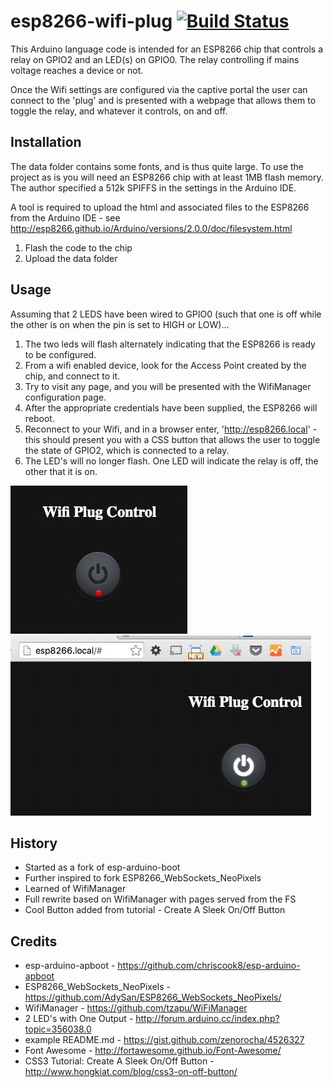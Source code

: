 # esp8266-wifi-plug [![Build Status](https://travis-ci.org/windowfinn/esp8266-wifi-plug.svg?branch=master)](https://travis-ci.org/windowfinn/esp8266-wifi-plug)

This Arduino language code is intended for an ESP8266 chip that controls a relay on GPIO2 and an LED(s) on GPIO0. The relay controlling if mains voltage reaches a device or not.

Once the Wifi settings are configured via the captive portal the user can connect to the 'plug' and is presented with a webpage that allows them to toggle the relay, and whatever it controls, on and off.

## Installation
The data folder contains some fonts, and is thus quite large. To use the project as is you will need an ESP8266 chip with at least 1MB flash memory. The author specified a 512k SPIFFS in the settings in the Arduino IDE.

A tool is required to upload the html and associated files to the ESP8266 from the Arduino IDE - see http://esp8266.github.io/Arduino/versions/2.0.0/doc/filesystem.html

1. Flash the code to the chip
2. Upload the data folder

## Usage

Assuming that 2 LEDS have been wired to GPIO0 (such that one is off while the other is on when the pin is set to HIGH or LOW)...

1. The two leds will flash alternately indicating that the ESP8266 is ready to be configured.
2. From a wifi enabled device, look for the Access Point created by the chip, and connect to it.
3. Try to visit any page, and you will be presented with the WifiManager configuration page.
4. After the appropriate credentials have been supplied, the ESP8266 will reboot.
5. Reconnect to your Wifi, and in a browser enter, 'http://esp8266.local' - this should present you with a CSS button that allows the user to toggle the state of GPIO2, which is connected to a relay.
6. The LED's will no longer flash. One LED will indicate the relay is off, the other that it is on.

![picture alt](button-off.jpg "Relay off")
![picture alt](button-on.jpg "Relay on")

## History

* Started as a fork of esp-arduino-boot
* Further inspired to fork ESP8266_WebSockets_NeoPixels
* Learned of WifiManager
* Full rewrite based on WifiManager with pages served from the FS
* Cool Button added from tutorial - Create A Sleek On/Off Button

## Credits

* esp-arduino-apboot - https://github.com/chriscook8/esp-arduino-apboot
* ESP8266_WebSockets_NeoPixels - https://github.com/AdySan/ESP8266_WebSockets_NeoPixels/
* WifiManager - https://github.com/tzapu/WiFiManager
* 2 LED's with One Output - http://forum.arduino.cc/index.php?topic=356038.0
* example README.md - https://gist.github.com/zenorocha/4526327
* Font Awesome - http://fortawesome.github.io/Font-Awesome/
* CSS3 Tutorial: Create A Sleek On/Off Button - http://www.hongkiat.com/blog/css3-on-off-button/
